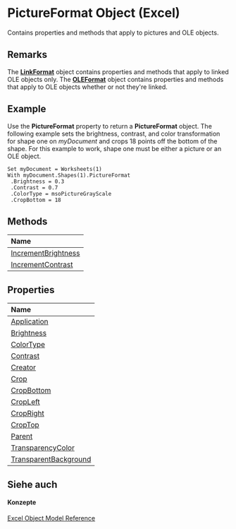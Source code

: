 
# PictureFormat Object (Excel)

Contains properties and methods that apply to pictures and OLE objects.


## Remarks

 The **[LinkFormat](3d8085bf-c113-7cbe-871b-01f3b6017824.md)** object contains properties and methods that apply to linked OLE objects only. The **[OLEFormat](96ee06d8-e922-c48c-4406-bb2f5cbaa02a.md)** object contains properties and methods that apply to OLE objects whether or not they're linked.


## Example

Use the  **PictureFormat** property to return a **PictureFormat** object. The following example sets the brightness, contrast, and color transformation for shape one on _myDocument_ and crops 18 points off the bottom of the shape. For this example to work, shape one must be either a picture or an OLE object.


```
Set myDocument = Worksheets(1) 
With myDocument.Shapes(1).PictureFormat 
 .Brightness = 0.3 
 .Contrast = 0.7 
 .ColorType = msoPictureGrayScale 
 .CropBottom = 18
```


## Methods



|**Name**|
|:-----|
|[IncrementBrightness](3f75ff17-6cd6-e397-468c-6bf0d1307578.md)|
|[IncrementContrast](6bb72eed-c291-fac2-f4ca-4ca847bd8458.md)|

## Properties



|**Name**|
|:-----|
|[Application](afc9ab72-cf23-a4de-1c21-4d4e28bd623b.md)|
|[Brightness](f17ee171-47da-c982-2f48-9ee333193add.md)|
|[ColorType](6c183163-8fbd-3a0f-b087-05d8d2cdbfd5.md)|
|[Contrast](994cfca5-8ddb-d943-63c8-21abe8508de6.md)|
|[Creator](4a2777a6-ed15-ed24-4553-1b96172ab57f.md)|
|[Crop](229fc83c-488f-887e-5ccf-b900c61ed840.md)|
|[CropBottom](b2c3168f-37db-80a8-815c-b6a2c5a74047.md)|
|[CropLeft](e5d542cb-8653-c798-aede-28c58e4979d6.md)|
|[CropRight](9cf71268-5d63-4f66-6245-968786db14a8.md)|
|[CropTop](adde9cc2-ca09-8494-d250-92a36dfa51e0.md)|
|[Parent](215d013c-02cc-bbe2-32f1-585888506ece.md)|
|[TransparencyColor](c3a7a247-0cc2-adc8-e13f-a1f4ff728ba0.md)|
|[TransparentBackground](9b7cc5b5-610a-821b-cf99-e2af5c4ecf61.md)|

## Siehe auch


#### Konzepte


[Excel Object Model Reference](11ea8598-8a20-92d5-f98b-0da04263bf2c.md)